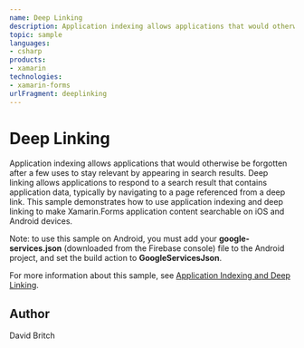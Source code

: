 ```yaml
---
name: Deep Linking
description: Application indexing allows applications that would otherwise be forgotten after a few uses to stay relevant by appearing in search results. Deep l...
topic: sample
languages:
- csharp
products:
- xamarin
technologies:
- xamarin-forms
urlFragment: deeplinking
---
```

Deep Linking
============

Application indexing allows applications that would otherwise be forgotten after a few uses to stay relevant by appearing in search results. Deep linking allows applications to respond to a search result that contains application data, typically by navigating to a page referenced from a deep link. This sample demonstrates how to use application indexing and deep linking to make Xamarin.Forms application content searchable on iOS and Android devices.

Note: to use this sample on Android, you must add your **google-services.json** (downloaded from the Firebase console) file to the Android project, and set the build action to **GoogleServicesJson**.

For more information about this sample, see [Application Indexing and Deep Linking](https://developer.xamarin.com/guides/xamarin-forms/working-with/deep-linking/).

Author
------

David Britch
